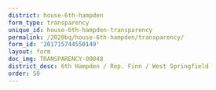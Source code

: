 ```yaml
---
district: house-6th-hampden
form_type: transparency
unique_id: house-6th-hampden-transparency
permalink: /2020bq/house-6th-hampden/transparency/
form_id: '201715744550149'
layout: form
doc_img: TRANSPARENCY-00048
district_desc: 6th Hampden / Rep. Finn / West Springfield
order: 50
---
```

